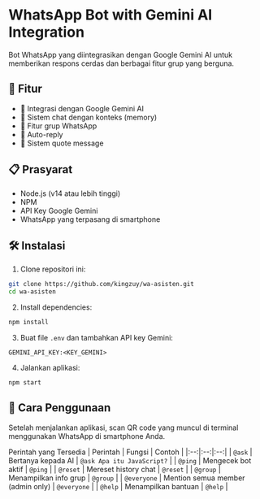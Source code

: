 # WhatsApp Bot with Gemini AI Integration

Bot WhatsApp yang diintegrasikan dengan Google Gemini AI untuk memberikan respons cerdas dan berbagai fitur grup yang berguna.

## 🌟 Fitur

- 🤖 Integrasi dengan Google Gemini AI
- 💬 Sistem chat dengan konteks (memory)
- 👥 Fitur grup WhatsApp
- 🔄 Auto-reply
- 📝 Sistem quote message

## 📋 Prasyarat

- Node.js (v14 atau lebih tinggi)
- NPM
- API Key Google Gemini
- WhatsApp yang terpasang di smartphone

## 🛠️ Instalasi

1. Clone repositori ini:
```bash
git clone https://github.com/kingzuy/wa-asisten.git
cd wa-asisten
```

2. Install dependencies:
```bash
npm install
```
3. Buat file `.env` dan tambahkan API key Gemini:
```.env
GEMINI_API_KEY:<KEY_GEMINI>
```
4. Jalankan aplikasi:
```bash
npm start
```

## 📱 Cara Penggunaan

Setelah menjalankan aplikasi, scan QR code yang muncul di terminal menggunakan WhatsApp di smartphone Anda.

Perintah yang Tersedia
| Perintah | Fungsi | Contoh |
|:--:|:--:|:--:|
| `@ask` | Bertanya kepada AI | `@ask Apa itu JavaScript?` |
| `@ping` | Mengecek bot aktif | `@ping` |
| `@reset` | Mereset history chat | `@reset` |
| `@group` | Menampilkan info grup | `@group` |
| `@everyone` | Mention semua member (admin only) | `@everyone` |
| `@help` | Menampilkan bantuan | `@help` |


